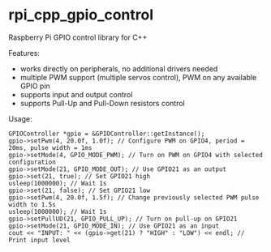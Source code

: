 # rpi_cpp_gpio_control
Raspberry Pi GPIO control library for C++

Features:
* works directly on peripherals, no additional drivers needed
* multiple PWM support (multiple servos control), PWM on any available GPIO pin
* supports input and output control
* supports Pull-Up and Pull-Down resistors control

Usage:
```
GPIOController *gpio = &GPIOController::getInstance();
gpio->setPwm(4, 20.0f, 1.0f); // Configure PWM on GPIO4, period = 20ms, pulse width = 1ms
gpio->setMode(4, GPIO_MODE_PWM); // Turn on PWM on GPIO4 with selected configuration
gpio->setMode(21, GPIO_MODE_OUT); // Use GPIO21 as an output
gpio->set(21, true); // Set GPIO21 high
usleep(1000000); // Wait 1s
gpio->set(21, false); // Set GPIO21 low
gpio->setPwm(4, 20.0f, 1.5f); // Change previously selected PWM pulse width to 1.5s
usleep(1000000); // Wait 1s
gpio->setPullUD(21, GPIO_PULL_UP); // Turn on pull-up on GPIO21
gpio->setMode(21, GPIO_MODE_IN); // Use GPIO21 as an input
cout << "INPUT: " << (gpio->get(21) ? "HIGH" : "LOW") << endl; // Print input level
```